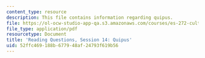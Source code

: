 ```yaml
---
content_type: resource
description: This file contains information regarding quipus.
file: https://ol-ocw-studio-app-qa.s3.amazonaws.com/courses/es-272-culture-tech-spring-2003/52ffc469188b677948af24793f619b56_MITES_272S03_q14.pdf
file_type: application/pdf
resourcetype: Document
title: 'Reading Questions, Session 14: Quipus'
uid: 52ffc469-188b-6779-48af-24793f619b56
---
```

